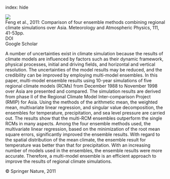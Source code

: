 index: hide

<div class="Citation">
    <div class="Citation-thumb CitationThumb-linked"  data-href="https://doi.org/10.1007/s00703-010-0115-7">
      <img src="https://static.claimspace.cloud/climate-study-static/refs/thumbs/9/Feng_et_al_2011-thumb.png" />
    </div>

  <div class="Citation-body">
    <div class="Citation-text">Feng et al., 2011: Comparison of four ensemble methods combining regional climate simulations over Asia. <span class="Article-journal">Meteorology and Atmospheric Physics, </span><span class="Article-volume">111, </span>41-53pp.</div>
    <div class="Citation-links">
      <div class="CitationLink" data-href="https://doi.org/10.1007/s00703-010-0115-7">
        <div class="CitationLink-icon CitationLink-Doi"></div>
        <div class="CitationLink-text">DOI</div>
      </div>
      <div class="CitationLink" data-href="https://scholar.google.com/scholar?q=10.1007/s00703-010-0115-7">
        <div class="CitationLink-icon CitationLink-Scholar"></div>
        <div class="CitationLink-text">Google Scholar</div>
      </div>
    </div>
  </div>
</div>

A number of uncertainties exist in climate simulation because the results of climate models are influenced by factors such as their dynamic framework, physical processes, initial and driving fields, and horizontal and vertical resolution. The uncertainties of the model results may be reduced, and the credibility can be improved by employing multi-model ensembles. In this paper, multi-model ensemble results using 10-year simulations of five regional climate models (RCMs) from December 1988 to November 1998 over Asia are presented and compared. The simulation results are derived from phase II of the Regional Climate Model Inter-comparison Project (RMIP) for Asia. Using the methods of the arithmetic mean, the weighted mean, multivariate linear regression, and singular value decomposition, the ensembles for temperature, precipitation, and sea level pressure are carried out. The results show that the multi-RCM ensembles outperform the single RCMs in many aspects. Among the four ensemble methods used, the multivariate linear regression, based on the minimization of the root mean square errors, significantly improved the ensemble results. With regard to the spatial distribution of the mean climate, the ensemble result for temperature was better than that for precipitation. With an increasing number of models used in the ensembles, the ensemble results were more accurate. Therefore, a multi-model ensemble is an efficient approach to improve the results of regional climate simulations.

<div class="Citation-copy">
&copy; Springer Nature, 2011
</div>